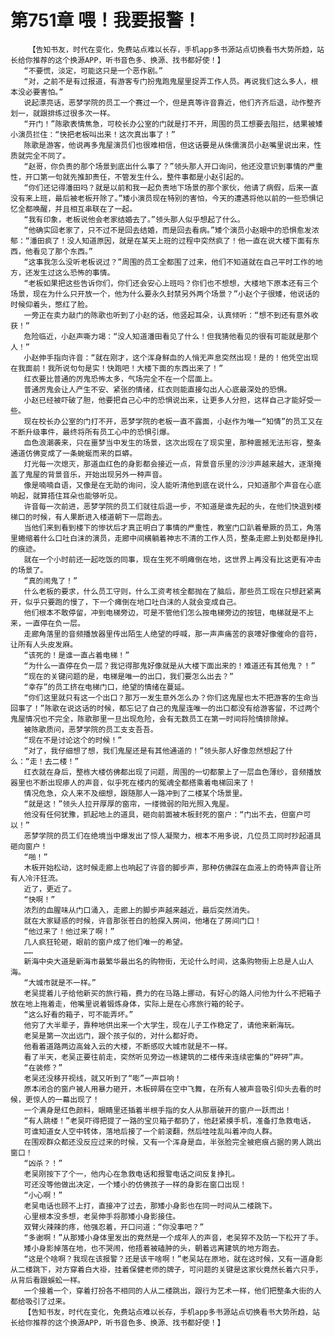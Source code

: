 # 第751章 喂！我要报警！
        【告知书友，时代在变化，免费站点难以长存，手机app多书源站点切换看书大势所趋，站长给你推荐的这个换源APP，听书音色多、换源、找书都好使！】
       “不要慌，淡定，可能这只是一个恶作剧。”
       “对，之前不是有过报道，有游客专门扮鬼跑鬼屋里捉弄工作人员。再说我们这么多人，根本没必要害怕。”
       说起漂亮话，恶梦学院的员工一个赛过一个，但是真等许音靠近，他们齐齐后退，动作整齐划一，就跟排练过很多次一样。
       “开门！”陈歌表情焦急，可校长办公室的门就是打不开，周围的员工想要去阻拦，结果被矮小演员拦住：“快把老板叫出来！这次真出事了！”
       陈歌是游客，他说再多鬼屋演员们也很难相信，但这话要是从侏儒演员小赵嘴里说出来，性质就完全不同了。
       “赵哥，你负责的那个场景到底出什么事了？”领头那人开口询问，他还没意识到事情的严重性，开口第一句就先推卸责任，不管发生什么，整件事都是小赵引起的。
       “你们还记得潘田吗？就是以前和我一起负责地下场景的那个家伙，他请了病假，后来一直没有来上班，最后被老板开除了。”矮小演员现在特别的害怕，今天的遭遇将他以前的一些恐惧记忆全都唤醒，并且相互串联在了一起。
       “我有印象，老板说他会老家结婚去了。”领头那人似乎想起了什么。
       “他确实回老家了，只不过不是回去结婚，而是回去看病。”矮个演员小赵眼中的恐惧愈发浓郁：“潘田疯了！没人知道原因，就是在某天上班的过程中突然疯了！他一直在说大楼下面有东西，他看见了那个东西。”
       “这事我怎么没听老板说过？”周围的员工全都围了过来，他们不知道就在自己平时工作的地方，还发生过这么恐怖的事情。
       “老板如果把这些告诉你们，你们还会安心上班吗？你们也不想想，大楼地下原本还有三个场景，现在为什么只开放一个，他为什么要永久封禁另外两个场景？”小赵个子很矮，他说话的时候仰着头，憋红了脸。
       一旁正在卖力敲门的陈歌也听到了小赵的话，他竖起耳朵，认真倾听：“想不到还有意外收获！”
       危险临近，小赵声嘶力竭：“没人知道潘田看见了什么！但我猜他看见的很有可能就是那个人！”
       小赵伸手指向许音：“就在刚才，这个浑身鲜血的人悄无声息突然出现！是的！他凭空出现在我面前！我所说句句是实！快跑吧！大楼下面的东西出来了！”
       红衣要比普通的厉鬼恐怖太多，气场完全不在一个层面上。
       普通厉鬼会让人产生不安、紧张的情绪，红衣则能直接勾出人心底最深处的恐惧。
       小赵已经被吓破了胆，他要把自己心中的恐惧说出来，让更多人分担，这样自己才能好受一些。
       现在校长办公室的门打不开，恶梦学院的老板一直不露面，小赵作为唯一“知情”的员工又在不断升级事件，最终将所有员工心中的恐惧引爆。
       血色浪潮袭来，只在噩梦当中发生的场景，这次出现在了现实里，那种震撼无法形容，整条通道仿佛变成了一条蜿蜒而来的巨蟒。
       灯光每一次熄灭，那道血红色的身影都会接近一点，背景音乐里的沙沙声越来越大，逐渐掩盖了鬼屋的背景音乐，开始出现另外一种声音。
       像是喃喃自语，又像是在无助的询问，没人能听清他到底在说什么，只知道那个声音在心底响起，就算捂住耳朵也能够听见。
       许音每一次前进，恶梦学院的员工们就往后退一步，不知道是谁先起的头，在他们快退到楼梯口的时候，有人果断进入楼道朝下一层跑去。
       当他们来到看到楼下的惨状后才真正明白了事情的严重性，教室门口趴着晕厥的员工，角落里蜷缩着什么口吐白沫的演员，走廊中间横躺着神志不清的工作人员，整条走廊上到处都是挣扎的痕迹。
       就在一个小时前还一起吃饭的同事，现在生死不明瘫倒在地，这世界上再没有比这更有冲击的场景了。
       “真的闹鬼了！”
       什么老板的要求，什么员工守则，什么工资考核全都抛在了脑后，那些员工现在只想赶紧离开，似乎只要跑的慢了，下一个瘫倒在地口吐白沫的人就会变成自己。
       他们根本不敢停留，冲到电梯旁边，可是不管他们怎么按电梯旁边的按钮，电梯就是不上来，一直停在负一层。
       走廊角落里的音频播放器里传出陌生人绝望的呼喊，那一声声痛苦的哀嚎好像催命的音符，让所有人头皮发麻。
       “该死的！是谁一直占着电梯！”
       “为什么一直停在负一层？我记得那鬼好像就是从大楼下面出来的！难道还有其他鬼？！”
       “现在的关键问题的是，电梯是唯一的出口，我们要怎么出去？”
       “幸存”的员工挤在电梯门口，绝望的情绪在蔓延。
       “你们这里就只有这一个出口？那万一发生意外怎么办？你们这鬼屋也太不把游客的生命当回事了！”陈歌在说这话的时候，都忘记了自己的鬼屋连唯一的出口都没有给游客留，不过两个鬼屋情况也不完全，陈歌那里一旦出现危险，会有无数员工在第一时间将险情排除掉。
       被陈歌质问，恶梦学院的员工支支吾吾。
       “现在不是讨论这个的时候！”
       “对了，我仔细想了想，我们鬼屋还是有其他通道的！”领头那人好像忽然想起了什么：“走！去二楼！”
       红衣就在身后，整栋大楼仿佛都出现了问题，周围的一切都蒙上了一层血色薄纱，音频播放器里也不断出现瘆人的声音，似乎死在楼内的冤魂全都搭乘着电梯回来了！
       情况危急，众人来不及细想，跟随那人一路冲到了二楼某个场景里。
       “就是这！”领头人拉开厚厚的窗帘，一缕微弱的阳光照入鬼屋。
       他没有任何犹豫，抓起地上的道具，砸向前面被木板封死的窗户：“门出不去，但窗户可以！”
       恶梦学院的员工们在绝境当中爆发出了惊人凝聚力，根本不用多说，几位员工同时抄起道具砸向窗户！
       “啪！”
       木板开始松动，这时候走廊上也响起了许音的脚步声，那种仿佛踩在血液上的奇特声音让所有人冷汗狂流。
       近了，更近了。
       “快啊！”
       浓烈的血腥味从门口涌入，走廊上的脚步声越来越近，最后突然消失。
       就在大家疑惑的时候，许音那张苍白的脸探入房间，他堵在了房间门口！
       “他过来了！他过来了啊！”
       几人疯狂轮砸，眼前的窗户成了他们唯一的希望。
       ……
       新海中央大道是新海市最繁华最出名的购物街，无论什么时间，这条购物街上总是人山人海。
       “大城市就是不一样。”
       老吴提着儿子给他新买的旅行箱，费力的在马路上挪动，有好心的路人问他为什么不把箱子放在地上拖着走，他嘴里说着锻炼身体，实际上是在心疼旅行箱的轮子。
       “这么好看的箱子，可不能弄坏。”
       他穷了大半辈子，靠种地供出来一个大学生，现在儿子工作稳定了，请他来新海玩。
       老吴是第一次出远门，跟个孩子似的，对什么都好奇。
       他看着道路两边高耸入云的大楼，不断感叹大城市就是不一样。
       看了半天，老吴正要往前走，突然听见旁边一栋建筑的二楼传来连续密集的“砰砰”声。
       “在装修？”
       老吴还没移开视线，就又听到了“嘭”一声巨响！
       原本闭合的窗户被人用暴力砸开，木板碎屑在空中飞舞，在所有人被声音吸引仰头去看的时候，更惊人的一幕出现了！
       一个满身是红色颜料，眼睛里还插着半根手指的女人从那扇破开的窗户一跃而出！
       “有人跳楼！”老吴吓得把提了一路的宝贝箱子都扔了，他赶紧摸手机，准备打急救电话，
       可谁知道女人空中转体，落地后接了一个前滚翻，然后哇哇乱叫着冲向人群。
       在围观群众都还没反应过来的时候，又有一个浑身是血，半张脸完全被疤痕占据的男人跳出窗口！
       “凶杀？！”
       老吴刚按下了个一，他内心在急救电话和报警电话之间反复挣扎。
       可还没等他做出决定，一个矮小的仿佛孩子一样的身影在窗口出现！
       “小心啊！”
       老吴电话也顾不上打，直接冲了过去，那矮小身影也在同一时间从二楼跳下。
       心里根本没多想，老吴伸手将那矮小身影接住。
       双臂火辣辣的疼，他强忍着，开口问道：“你没事吧？”
       “多谢啊！”从那矮小身体里发出的竟然是一个成年人的声音，老吴猝不及防一下松开了手。
       矮小身影掉落在地，也不哭闹，他捂着被磕肿的头，朝着远离建筑的地方跑去。
       “这是个啥啊？我现在该报警？还是该干啥啊！”老吴站在原地，就在这时候，又有一道身影从二楼跳下，对方穿着白大褂，挂着保健老师的牌子，可问题的关键是这家伙竟然长着六只手，从背后看跟蜈蚣一样。
       一个接着一个，穿着打扮各不相同的人从二楼跳出，跟行为艺术一样，他们把整条大街的人都给吸引了过来。
       【告知书友，时代在变化，免费站点难以长存，手机app多书源站点切换看书大势所趋，站长给你推荐的这个换源APP，听书音色多、换源、找书都好使！】